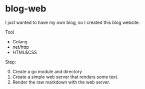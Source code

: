 # blog-web

I just wanted to have my own blog, so I created this blog website.

Tool
- Golang
- net/http
- HTML&CSS

Step:

0. Create a go module and directory
1. Create a simple web server that renders some text.
2. Render the raw markdown with the web server.

